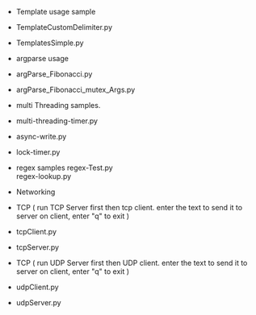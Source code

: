  	
- Template usage sample 
- TemplateCustomDelimiter.py 	
- TemplatesSimple.py 	

- argparse usage
- argParse_Fibonacci.py 	
- argParse_Fibonacci_mutex_Args.py 	


- multi Threading samples.
- multi-threading-timer.py 	
- async-write.py 	
- lock-timer.py 	

- regex samples
regex-Test.py 	
regex-lookup.py 	

- Networking 
- TCP ( run TCP Server first then tcp client. enter the text to send it to server on client, enter "q" to exit )
- tcpClient.py 	
- tcpServer.py 	

- TCP ( run UDP Server first then UDP client. enter the text to send it to server on client, enter "q" to exit )
- udpClient.py 	
- udpServer.py 	



